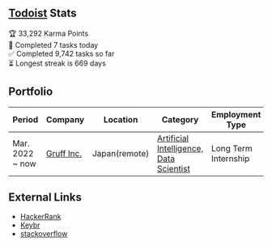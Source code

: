 ## [Todoist](https://todoist.com) Stats

<!-- TODO-IST:START -->
🏆  33,292 Karma Points           
🌸  Completed 7 tasks today           
✅  Completed 9,742 tasks so far           
⏳  Longest streak is 669 days
<!-- TODO-IST:END -->

## Portfolio

Period | Company | Location | Category | Employment Type
-- | -- | -- | -- | --
Mar. 2022 ~  now | [Gruff Inc.](https://gruff.co.jp) | Japan(remote) | [Artificial Intelligence, Data Scientist](https://01intern.com/job/1493.html) | Long Term Internship 

## External Links
- [HackerRank](https://www.hackerrank.com/kenteroshima)
- [Keybr](https://www.keybr.com/profile/954q754)
- [stackoverflow](https://stackoverflow.com/users/14981276)

<!--<details>
  <summary></summary>
</details>-->
<!-- [![GitHub Streak](https://github-readme-streak-stats.herokuapp.com/?user=gvanrossum&theme=dark)](https://git.io/streak-stats) -->
